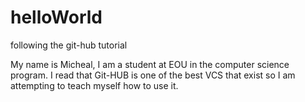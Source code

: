 # helloWorld
following the git-hub tutorial 

My name is Micheal, I am a student at EOU in the computer science program.
I read that Git-HUB is one of the best VCS that exist so I am attempting to teach myself how to use it.
